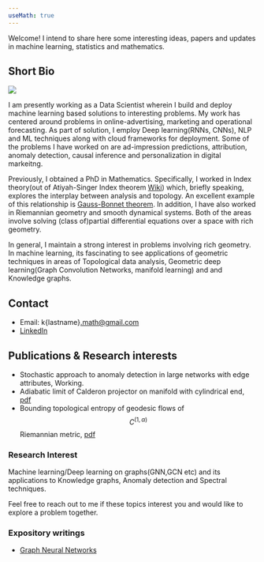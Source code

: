 ```yaml
---
useMath: true 
---
```

Welcome! I intend to share here some interesting ideas, papers and updates in machine learning, statistics and mathematics. 

## Short Bio
<img src ="fullsizeoutput_6d8.jpeg"> 

I am presently working as a Data Scientist wherein I build and deploy machine learning based solutions to interesting problems. My work has centered around problems in online-advertising, marketing and operational forecasting. As part of solution, I employ Deep learning(RNNs, CNNs), NLP and ML techniques along with cloud frameworks for deployment. Some of the problems I have worked on are ad-impression predictions, attribution, anomaly detection, causal inference and personalization in digital markeitng.  

Previously, I obtained a PhD in Mathematics. Specifically, I worked in Index theory(out of Atiyah-Singer Index theorem [Wiki](https://en.wikipedia.org/wiki/Atiyah%E2%80%93Singer_index_theorem)) which, briefly speaking, explores the interplay between analysis and topology. An excellent example of this relationship is [Gauss-Bonnet theorem](https://en.wikipedia.org/wiki/Gauss%E2%80%93Bonnet_theorem). In addition, I have also worked in Riemannian geometry and smooth dynamical systems. Both of the areas involve solving (class of)partial differential equations over a space with rich geometry. 

In general, I maintain a strong interest in problems involving rich geometry. In machine learning, its fascinating to see applications of geometric techniques in areas of Topological data analysis, Geometric deep learning(Graph Convolution Networks, manifold learning) and and Knowledge graphs. 

## Contact
- Email: k{lastname}.math@gmail.com
- [LinkedIn](https://www.linkedin.com/in/kunalsharma13/) 

## Publications & Research interests
- Stochastic approach to anomaly detection in large networks with edge attributes, Working. 
- Adiabatic limit of Calderon projector on manifold with cylindrical end, [pdf](https://drive.google.com/file/d/1_rVddyiNyt9xT8dd3h7oyaj9SK0t_qEH/view?usp=sharing)
- Bounding topological entropy of geodesic flows of $$C^{(1, \alpha)}$$ Riemannian metric, [pdf](https://drive.google.com/file/d/1Lbmt6jq3KHRCDvxXER8QVZTA7I2BBylo/view?usp=sharing)

### Research Interest
Machine learning/Deep learning on graphs(GNN,GCN etc) and its applications to Knowledge graphs, Anomaly detection and Spectral techniques. 

Feel free to reach out to me if these topics interest you and would like to explore a problem together.

### Expository writings
- [Graph Neural Networks](/Graph-Neural-Networks.md)
